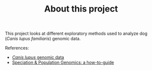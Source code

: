 <header>

# About this project

</header>

This project looks at different exploratory methods used to analyze dog (_Canis lupus familiaris_) genomic data.

<footer>

References:
- [_Canis lupus_ genomic data](https://www.ncbi.nlm.nih.gov/sra)
- [Speciation & Population Genomics: a how-to-guide](https://speciationgenomics.github.io/)

</footer>
